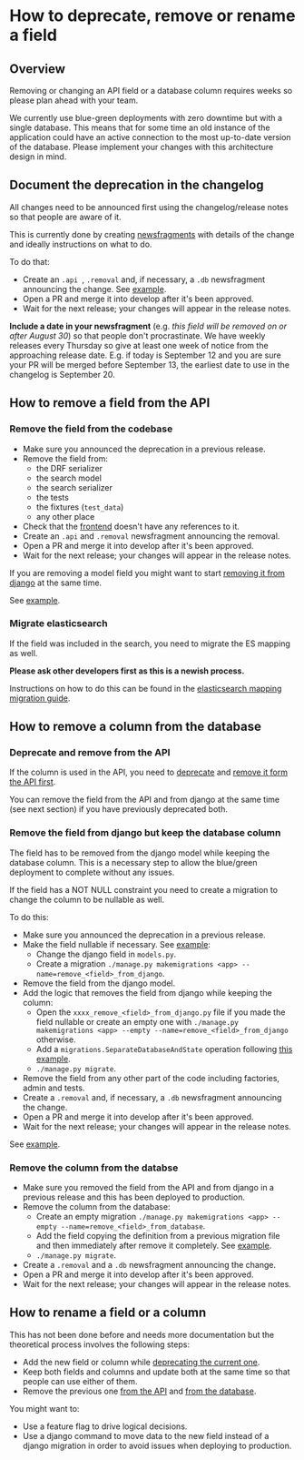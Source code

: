 # How to deprecate, remove or rename a field

## Overview

Removing or changing an API field or a database column requires weeks so please plan ahead with your team.

We currently use blue-green deployments with zero downtime but with a single database. This means that for some time an old instance of the application could have an active connection to the most up-to-date version of the database. Please implement your changes with this architecture design in mind.

## <a name="document-deprecation"></a> Document the deprecation in the changelog

All changes need to be announced first using the changelog/release notes so that people are aware of it.

This is currently done by creating [newsfragments](../changelog/) with details of the change and ideally instructions on what to do.

To do that:

* Create an `.api `, `.removal` and, if necessary, a `.db` newsfragment announcing the change. See [example](https://github.com/uktrade/data-hub-leeloo/pull/1082/files).
* Open a PR and merge it into develop after it's been approved.
* Wait for the next release; your changes will appear in the release notes.

**Include a date in your newsfragment** (e.g. _this field will be removed on or after August 30_) so that people don't procrastinate.
We have weekly releases every Thursday so give at least one week of notice from the approaching release date. E.g. if today is September 12 and you are sure your PR will be merged before September 13, the earliest date to use in the changelog is September 20.

## <a name="how-to-remove-from-api"></a>How to remove a field from the API

### Remove the field from the codebase

* Make sure you announced the deprecation in a previous release.
* Remove the field from:
    * the DRF serializer
    * the search model
    * the search serializer
    * the tests
    * the fixtures (`test_data`)
    * any other place
* Check that the [frontend](https://github.com/uktrade/data-hub-frontend) doesn't have any references to it.
* Create an `.api` and `.removal` newsfragment announcing the removal.
* Open a PR and merge it into develop after it's been approved.
* Wait for the next release; your changes will appear in the release notes.

If you are removing a model field you might want to start [removing it from django](#how-to-remove-column) at the same time.

See [example](https://github.com/uktrade/data-hub-leeloo/pull/1107/files).

### Migrate elasticsearch

If the field was included in the search, you need to migrate the ES mapping as well.

**Please ask other developers first as this is a newish process.**

Instructions on how to do this can be found in the [elasticsearch mapping migration guide](./Elasticsearch&#32;migrations.md).

## <a name="how-to-remove-column"></a>How to remove a column from the database

### Deprecate and remove from the API

If the column is used in the API, you need to [deprecate](#document-deprecation) and [remove it form the API first](#how-to-remove-from-api).

You can remove the field from the API and from django at the same time (see next section) if you have previously deprecated both.

### Remove the field from django but keep the database column

The field has to be removed from the django model while keeping the database column. This is a necessary step to allow the blue/green deployment to complete without any issues.

If the field has a NOT NULL constraint you need to create a migration to change the column to be nullable as well.

To do this:
* Make sure you announced the deprecation in a previous release.
* Make the field nullable if necessary. See [example](https://github.com/uktrade/data-hub-leeloo/blob/d57e613aad6c4c033131f0b3074e6143bd4fb010/datahub/company/migrations/0036_update_contact_contactable_columns.py):
    * Change the django field in `models.py`.
    * Create a migration `./manage.py makemigrations <app> --name=remove_<field>_from_django`.
* Remove the field from the django model.
* Add the logic that removes the field from django while keeping the column:
    * Open the `xxxx_remove_<field>_from_django.py` file if you made the field nullable or create an empty one with `./manage.py makemigrations <app> --empty --name=remove_<field>_from_django` otherwise.
    * Add a `migrations.SeparateDatabaseAndState` operation following [this example](https://github.com/uktrade/data-hub-leeloo/blob/d4b7d447cb992f71427ac56b219d4a63c73fbb2b/datahub/company/migrations/0034_remove-account-manager-from-django.py).
    * `./manage.py migrate`.
* Remove the field from any other part of the code including factories, admin and tests.
* Create a `.removal` and, if necessary, a `.db` newsfragment announcing the change.
* Open a PR and merge it into develop after it's been approved.
* Wait for the next release; your changes will appear in the release notes.

See [example](https://github.com/uktrade/data-hub-leeloo/pull/1107/files).

### Remove the column from the databse

* Make sure you removed the field from the API and from django in a previous release and this has been deployed to production.
* Remove the column from the database:
    * Create an empty migration `./manage.py makemigrations <app> --empty --name=remove_<field>_from_database`.
    * Add the field copying the definition from a previous migration file and then immediately after remove it completely. See [example](https://github.com/uktrade/data-hub-leeloo/blob/70eb77d76f5189f9476601ca1a5f118c9b7cbe5f/datahub/company/migrations/0035_remove_account_manager_column.py).
    * `./manage.py migrate`.
* Create a `.removal` and a `.db` newsfragment announcing the change.
* Open a PR and merge it into develop after it's been approved.
* Wait for the next release; your changes will appear in the release notes.

## How to rename a field or a column

This has not been done before and needs more documentation but the theoretical process involves the following steps:
* Add the new field or column while [deprecating the current one](#document-deprecation).
* Keep both fields and columns and update both at the same time so that people can use either of them.
* Remove the previous one [from the API](#how-to-remove-from-api) and [from the database](#how-to-remove-column).

You might want to:
* Use a feature flag to drive logical decisions.
* Use a django command to move data to the new field instead of a django migration in order to avoid issues when deploying to production.
